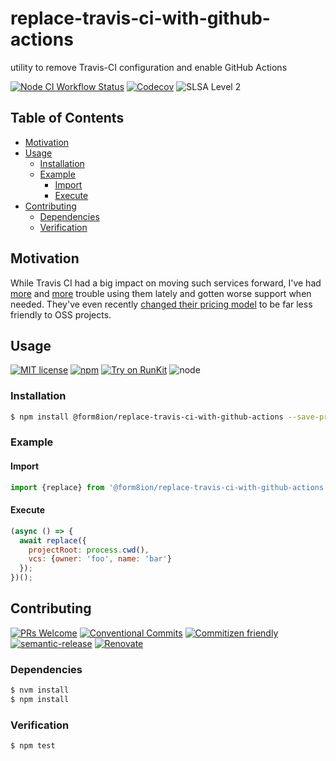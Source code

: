 # replace-travis-ci-with-github-actions

utility to remove Travis-CI configuration and enable GitHub Actions

<!--status-badges start -->

[![Node CI Workflow Status][github-actions-ci-badge]][github-actions-ci-link]
[![Codecov][coverage-badge]][coverage-link]
![SLSA Level 2][slsa-badge]

<!--status-badges end -->

## Table of Contents

* [Motivation](#motivation)
* [Usage](#usage)
  * [Installation](#installation)
  * [Example](#example)
    * [Import](#import)
    * [Execute](#execute)
* [Contributing](#contributing)
  * [Dependencies](#dependencies)
  * [Verification](#verification)

## Motivation

While Travis CI had a big impact on moving such services forward, I've had
[more](https://travis-ci.community/t/imported-config-results-in-out-of-order-build-stage/8381/8?u=travi)
and [more](https://github.com/travis-ci/travis.rb/issues/732) trouble using
them lately and gotten worse support when needed. They've even recently
[changed their pricing model](https://blog.travis-ci.com/2020-11-02-travis-ci-new-billing)
to be far less friendly to OSS projects.

## Usage

<!--consumer-badges start -->

[![MIT license][license-badge]][license-link]
[![npm][npm-badge]][npm-link]
[![Try on RunKit][runkit-badge]][runkit-link]
![node][node-badge]

<!--consumer-badges end -->

### Installation

```sh
$ npm install @form8ion/replace-travis-ci-with-github-actions --save-prod
```

### Example

#### Import

```javascript
import {replace} from '@form8ion/replace-travis-ci-with-github-actions';
```

#### Execute

```javascript
(async () => {
  await replace({
    projectRoot: process.cwd(),
    vcs: {owner: 'foo', name: 'bar'}
  });
})();
```

## Contributing

<!--contribution-badges start -->

[![PRs Welcome][PRs-badge]][PRs-link]
[![Conventional Commits][commit-convention-badge]][commit-convention-link]
[![Commitizen friendly][commitizen-badge]][commitizen-link]
[![semantic-release][semantic-release-badge]][semantic-release-link]
[![Renovate][renovate-badge]][renovate-link]

<!--contribution-badges end -->

### Dependencies

```sh
$ nvm install
$ npm install
```

### Verification

```sh
$ npm test
```

[PRs-link]: http://makeapullrequest.com

[PRs-badge]: https://img.shields.io/badge/PRs-welcome-brightgreen.svg

[commit-convention-link]: https://conventionalcommits.org

[commit-convention-badge]: https://img.shields.io/badge/Conventional%20Commits-1.0.0-yellow.svg

[commitizen-link]: http://commitizen.github.io/cz-cli/

[commitizen-badge]: https://img.shields.io/badge/commitizen-friendly-brightgreen.svg

[semantic-release-link]: https://github.com/semantic-release/semantic-release

[semantic-release-badge]: https://img.shields.io/badge/semantic--release-angular-e10079?logo=semantic-release

[renovate-link]: https://renovatebot.com

[renovate-badge]: https://img.shields.io/badge/renovate-enabled-brightgreen.svg?logo=renovatebot

[github-actions-ci-link]: https://github.com/form8ion/replace-travis-ci-with-github-actions/actions?query=workflow%3A%22Node.js+CI%22+branch%3Amaster

[github-actions-ci-badge]: https://img.shields.io/github/actions/workflow/status/form8ion/replace-travis-ci-with-github-actions/node-ci.yml.svg?branch=master&logo=github

[coverage-link]: https://codecov.io/github/form8ion/replace-travis-ci-with-github-actions

[coverage-badge]: https://img.shields.io/codecov/c/github/form8ion/replace-travis-ci-with-github-actions.svg

[license-link]: LICENSE

[license-badge]: https://img.shields.io/github/license/form8ion/replace-travis-ci-with-github-actions.svg

[npm-link]: https://www.npmjs.com/package/@form8ion/replace-travis-ci-with-github-actions

[npm-badge]: https://img.shields.io/npm/v/@form8ion/replace-travis-ci-with-github-actions.svg

[runkit-link]: https://npm.runkit.com/@form8ion/replace-travis-ci-with-github-actions

[runkit-badge]: https://badge.runkitcdn.com/@form8ion/replace-travis-ci-with-github-actions.svg

[node-badge]: https://img.shields.io/node/v/@form8ion/replace-travis-ci-with-github-actions?logo=node.js

[slsa-badge]: https://slsa.dev/images/gh-badge-level2.svg
